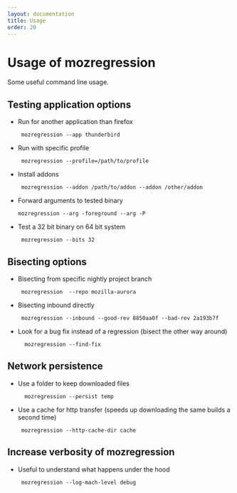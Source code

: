 ```yaml
---
layout: documentation
title: Usage
order: 20
---
```


# Usage of mozregression

Some useful command line usage.


## Testing application options

- Run for another application than firefox

       mozregression --app thunderbird

- Run with specific profile

       mozregression --profile=/path/to/profile

- Install addons

       mozregression --addon /path/to/addon --addon /other/addon

-  Forward arguments to tested binary

       mozregression --arg -foreground --arg -P

- Test a 32 bit binary on 64 bit system

       mozregression --bits 32

## Bisecting options

- Bisecting from specific nightly project branch

       mozregression  --repo mozilla-aurora

- Bisecting inbound directly

       mozregression --inbound --good-rev 8850aa0f --bad-rev 2a193b7f

- Look for a bug fix instead of a regression (bisect the other way around)

        mozregression --find-fix


## Network persistence

- Use a folder to keep downloaded files

        mozregression --persist temp

- Use a cache for http transfer (speeds up downloading the same builds a second time)

       mozregression --http-cache-dir cache


## Increase verbosity of mozregression

- Useful to understand what happens under the hood

       mozregression --log-mach-level debug
